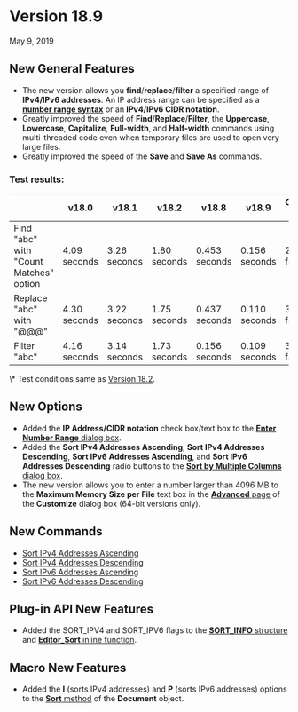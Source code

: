 # Version 18.9

May 9, 2019

## New General Features

- The new version allows you **find**/**replace**/**filter** a specified range of **IPv4/IPv6 addresses**. An IP address range can be specified as a [**number range syntax**](../howto/search/number_range_syntax) or an **IPv4/IPv6 CIDR notation**.
- Greatly improved the speed of **Find**/**Replace**/**Filter**, the **Uppercase**, **Lowercase**, **Capitalize**, **Full-width**, and **Half-width** commands using multi-threaded code even when temporary files are used to open very large files.
- Greatly improved the speed of the **Save** and **Save As** commands.

### Test results:

|  | v18.0 | v18.1 | v18.2 | v18.8 | v18.9 | Comparison to v18.0 |
| --- | --- | --- | --- | --- | --- | --- |
| Find "abc" with "Count Matches" option | 4.09 seconds | 3.26 seconds | 1.80 seconds | 0.453 seconds | 0.156 seconds | 26.2 times faster |
| Replace "abc" with "@@@" | 4.30  seconds | 3.22 seconds | 1.75 seconds | 0.437 seconds | 0.110 seconds | 39.1 times faster |
| Filter "abc" | 4.16 seconds | 3.14 seconds | 1.73 seconds | 0.156 seconds | 0.109 seconds | 38.2 times faster |

\\* Test conditions same as [Version 18.2](v18_2).

## New Options

- Added the **IP Address/CIDR notation** check box/text box to the [**Enter Number Range** dialog box](../dlg/number_range/index).
- Added the **Sort IPv4 Addresses Ascending**, **Sort IPv4 Addresses Descending**, **Sort IPv6 Addresses Ascending**, and **Sort IPv6 Addresses Descending** radio buttons to the [**Sort by Multiple Columns** dialog box](../dlg/sort_multi/index).
- The new version allows you to enter a number larger than 4096 MB to the **Maximum Memory Size per File** text box in the [**Advanced** page](../dlg/customize/advanced/index) of the **Customize** dialog box (64-bit versions only).

## New Commands

- [Sort IPv4 Addresses Ascending](../cmd/sort/sort_ipv4_a)
- [Sort IPv4 Addresses Descending](../cmd/sort/sort_ipv4_d)
- [Sort IPv6 Addresses Ascending](../cmd/sort/sort_ipv6_a)
- [Sort IPv6 Addresses Descending](../cmd/sort/sort_ipv6_d)

## Plug-in API New Features

- Added the SORT\_IPV4 and SORT\_IPV6 flags to the [**SORT\_INFO** structure](../plugin/structure/sort_info) and [**Editor\_Sort** inline function](../plugin/macro/editor_sort).

## Macro New Features

- Added the **I** (sorts IPv4 addresses) and **P** (sorts IPv6 addresses) options to the [**Sort** method](../macro/document/sort) of the **Document** object.

